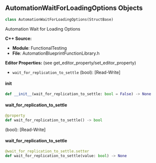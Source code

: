 ## AutomationWaitForLoadingOptions Objects

```python
class AutomationWaitForLoadingOptions(StructBase)
```

Automation Wait for Loading Options

**C++ Source:**

- **Module**: FunctionalTesting
- **File**: AutomationBlueprintFunctionLibrary.h

**Editor Properties:** (see get_editor_property/set_editor_property)

- ``wait_for_replication_to_settle`` (bool):  [Read-Write]

<a id="unreal.AutomationWaitForLoadingOptions.__init__"></a>

#### __init__

```python
def __init__(wait_for_replication_to_settle: bool = False) -> None
```

<a id="unreal.AutomationWaitForLoadingOptions.wait_for_replication_to_settle"></a>

#### wait_for_replication_to_settle

```python
@property
def wait_for_replication_to_settle() -> bool
```

(bool):  [Read-Write]

<a id="unreal.AutomationWaitForLoadingOptions.wait_for_replication_to_settle"></a>

#### wait_for_replication_to_settle

```python
@wait_for_replication_to_settle.setter
def wait_for_replication_to_settle(value: bool) -> None
```

<a id="unreal.AITestSpawnInfoBase"></a>